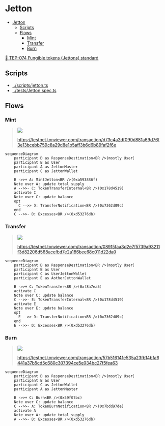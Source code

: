 # Jetton

- [Jetton](#jetton)
  - [Scripts](#scripts)
  - [Flows](#flows)
    - [Mint](#mint)
    - [Transfer](#transfer)
    - [Burn](#burn)

[📖 TEP-074 Fungible tokens (Jettons) standard](https://github.com/ton-blockchain/TEPs/blob/master/text/0074-jettons-standard.md)

## Scripts

-   [../scripts/jetton.ts](https://github.com/Laisky/tact-utils/blob/main/scripts/jetton.ts)
-   [../tests/Jetton.spec.ts](https://github.com/Laisky/tact-utils/blob/main/tests/Jetton.spec.ts)

## Flows

### Mint

> ![](https://s3.laisky.com/uploads/2024/10/jetton-mint.png)
>
> <https://testnet.tonviewer.com/transaction/d73c4a2df090d881a69d76f3e13bcebb759c8a29d8e1b5aff3b6d6b89faf2f6e>

```mermaid
sequenceDiagram
    participant D as ResponseDestination<BR />(mostly User)
    participant B as User
    participant A as JettonMaster
    participant C as JettonWallet

    B ->>+ A: MintJetton<BR />(0xa593886f)
    Note over A: update total supply
    A -->>- C: TokenTransferInternal<BR />(0x178d4519)
    activate C
    Note over C: update balance
    opt
      C -->> D: TransferNotification<BR />(0x7362d09c)
    end
    C -->>- D: Excesses<BR />(0xd53276db)
```

### Transfer

> ![](https://s3.laisky.com/uploads/2024/10/jetton-transfer.png)
>
> <https://testnet.tonviewer.com/transaction/08915faa3d2e7f5739a93211f3d82206d568acefbd7e2a186bee68c011d22da0>

```mermaid
sequenceDiagram
    participant D as ResponseDestination<BR />(mostly User)
    participant B as User
    participant C as UserJettonWallet
    participant E as AotherJettonWallet

    B ->>+ C: TokenTransfer<BR />(0xf8a7ea5)
    activate C
    Note over C: update balance
    C -->>- E: TokenTransferInternal<BR />(0x178d4519)
    activate E
    Note over E: update balance
    opt
      E -->> D: TransferNotification<BR />(0x7362d09c)
    end
    E -->>- D: Excesses<BR />(0xd53276db)
```

### Burn

> ![](https://s3.laisky.com/uploads/2024/10/jetton-burn.png)
>
> <https://testnet.tonviewer.com/transaction/57b516141e535a23fb14bfa6441a37b5cd5c680c307394ce5e034bc27f5fea63>

```mermaid
sequenceDiagram
    participant D as ResponseDestination<BR />(mostly User)
    participant B as User
    participant C as JettonWallet
    participant A as JettonMaster

    B ->>+ C: Burn<BR />(0x59f07bc)
    Note over C: update balance
    C -->>- A: TokenBurnNotification<BR />(0x7bdd97de)
    activate A
    Note over A: update total supply
    A -->>- D: Excesses<BR />(0xd53276db)
```
